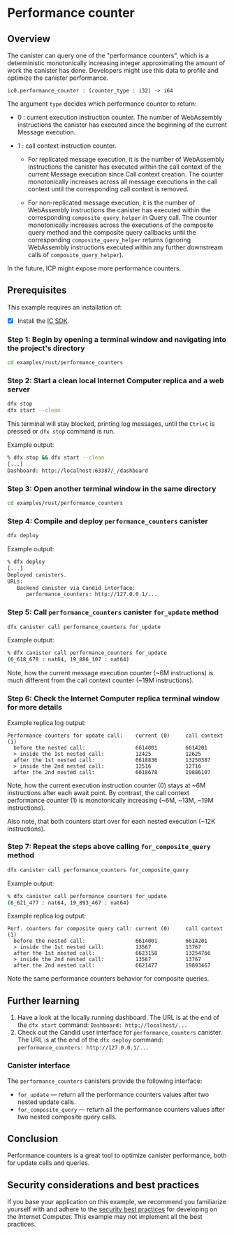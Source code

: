 # Performance counter

## Overview

The canister can query one of the "performance counters", which is a deterministic monotonically increasing integer approximating the amount of work the canister has done. Developers might use this data to profile and optimize the canister performance.

```Candid
ic0.performance_counter : (counter_type : i32) -> i64
```

The argument `type` decides which performance counter to return:

- 0 : current execution instruction counter.
      The number of WebAssembly instructions the canister has executed
      since the beginning of the current Message execution.

- 1 : call context instruction counter.

  - For replicated message execution, it is the number of WebAssembly instructions
    the canister has executed within the call context of the current Message execution
    since Call context creation. The counter monotonically increases across all message
    executions in the call context until the corresponding call context is removed.

  - For non-replicated message execution, it is the number of WebAssembly instructions
    the canister has executed within the corresponding `composite_query_helper`
    in Query call. The counter monotonically increases across the executions
    of the composite query method and the composite query callbacks
    until the corresponding `composite_query_helper` returns
    (ignoring WebAssembly instructions executed within any further downstream calls
    of `composite_query_helper`).

In the future, ICP might expose more performance counters.

## Prerequisites

This example requires an installation of:

- [x] Install the [IC SDK](https://internetcomputer.org/docs/current/developer-docs/setup/install/index.mdx).

### Step 1: Begin by opening a terminal window and navigating into the project's directory

```sh
cd examples/rust/performance_counters
```

### Step 2: Start a clean local Internet Computer replica and a web server

```sh
dfx stop
dfx start --clean
```

This terminal will stay blocked, printing log messages, until the `Ctrl+C` is pressed or `dfx stop` command is run.

Example output:

```sh
% dfx stop && dfx start --clean
[...]
Dashboard: http://localhost:63387/_/dashboard
```

### Step 3: Open another terminal window in the same directory

```sh
cd examples/rust/performance_counters
```

### Step 4: Compile and deploy `performance_counters` canister

```sh
dfx deploy
```

Example output:

```sh
% dfx deploy
[...]
Deployed canisters.
URLs:
   Backend canister via Candid interface:
      performance_counters: http://127.0.0.1/...
```

### Step 5: Call `performance_counters` canister `for_update` method

```sh
dfx canister call performance_counters for_update
```

Example output:

```sh
% dfx canister call performance_counters for_update
(6_618_678 : nat64, 19_886_107 : nat64)
```

Note, how the current message execution counter (~6M instructions) is much different from the call context counter (~19M instructions).

### Step 6: Check the Internet Computer replica terminal window for more details

Example replica log output:

```text
Performance counters for update call:    current (0)     call context (1)
  before the nested call:                6614001         6614201        
  > inside the 1st nested call:          12425           12625          
  after the 1st nested call:             6618836         13250387       
  > inside the 2nd nested call:          12516           12716          
  after the 2nd nested call:             6618678         19886107       
```

Note, how the current execution instruction counter (0) stays at ~6M instructions after each await point.
By contrast, the call context performance counter (1) is monotonically increasing (~6M, ~13M, ~19M instructions).

Also note, that both counters start over for each nested execution (~12K instructions).

### Step 7: Repeat the steps above calling `for_composite_query` method

```sh
dfx canister call performance_counters for_composite_query
```

Example output:

```sh
% dfx canister call performance_counters for_update
(6_621_477 : nat64, 19_893_467 : nat64)
```

Example replica log output:

```text
Perf. counters for composite query call: current (0)     call context (1)
  before the nested call:                6614001         6614201        
  > inside the 1st nested call:          13567           13767          
  after the 1st nested call:             6623158         13254766       
  > inside the 2nd nested call:          13567           13767          
  after the 2nd nested call:             6621477         19893467 
```

Note the same performance counters behavior for composite queries.

## Further learning

1. Have a look at the locally running dashboard. The URL is at the end of the `dfx start` command: `Dashboard: http://localhost/...`
2. Check out the Candid user interface for `performance_counters` canister. The URL is at the end of the `dfx deploy` command: `performance_counters: http://127.0.0.1/...`

### Canister interface

The `performance_counters` canisters provide the following interface:

- `for_update` &mdash; return all the performance counters values after two nested update calls.
- `for_composite_query` &mdash; return all the performance counters values after two nested composite query calls.

## Conclusion

Performance counters is a great tool to optimize canister performance, both for update calls and queries.

## Security considerations and best practices

If you base your application on this example, we recommend you familiarize yourself with and adhere to the [security best practices](https://internetcomputer.org/docs/current/references/security/) for developing on the Internet Computer. This example may not implement all the best practices.
